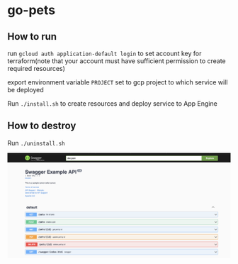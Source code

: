 # go-pets

## How to run

run `gcloud auth application-default login` to set account key for terraform(note that your account must have sufficient
permission to create required resources)

export environment variable `PROJECT` set to gcp project to which service will be deployed

Run `./install.sh` to create resources and deploy service to App Engine

## How to destroy

Run `./uninstall.sh`

![Swagger](./docs/swagger.png)